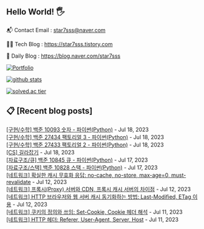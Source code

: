 ## Hello World! 🖐

📬 Contact Email : star7sss@naver.com

👨‍💻 Tech Blog : https://star7sss.tistory.com

🤪 Daily Blog : https://blog.naver.com/star7sss

[![Portfolio](https://img.shields.io/badge/Portfolio-%23000000.svg?style=for-the-badge&logo=firefox&logoColor=#FF7139)](https://fern-way-13f.notion.site/Jang-Thang-3b7b327981a2456c8ee5952eadb848b9)

[![github stats](https://github-readme-stats.vercel.app/api?username=jangThang&show_icons=true&hide_border=False)](https://star7sss.tistory.com)

[![solved.ac tier](http://mazassumnida.wtf/api/v2/generate_badge?boj=star7sss)](https://solved.ac/star7sss)

## 📋 [Recent blog posts]
[[구현/수학] 백준 10093 숫자 - 파이썬(Python)](https://star7sss.tistory.com/927) - Jul 18, 2023<br>
[[구현/수학] 백준 27434 팩토리얼 3 - 파이썬(Python)](https://star7sss.tistory.com/926) - Jul 18, 2023<br>
[[구현/수학] 백준 27433 팩토리얼 2 - 파이썬(Python)](https://star7sss.tistory.com/925) - Jul 18, 2023<br>
[[CS] 길라잡기](https://star7sss.tistory.com/pages/cs) - Jul 18, 2023<br>
[[자료구조/큐] 백준 10845 큐 - 파이썬(Python)](https://star7sss.tistory.com/923) - Jul 17, 2023<br>
[[자료구조/스택] 백준 10828 스택 - 파이썬(Python)](https://star7sss.tistory.com/922) - Jul 17, 2023<br>
[[네트워크] 확실한 캐시 무효화 응답: no-cache, no-store, max-age=0, must-revalidate](https://star7sss.tistory.com/921) - Jul 12, 2023<br>
[[네트워크] 프록시(Proxy) 서버와 CDN, 프록시 캐시 서버의 차이점](https://star7sss.tistory.com/920) - Jul 12, 2023<br>
[[네트워크] HTTP 브라우저와 웹 서버 캐시 동기화하는 방법: Last-Modified, ETag 이용](https://star7sss.tistory.com/919) - Jul 12, 2023<br>
[[네트워크] 쿠키의 정의와 쓰임: Set-Cookie, Cookie 헤더 해석](https://star7sss.tistory.com/918) - Jul 11, 2023<br>
[[네트워크] HTTP 헤더: Referer, User-Agent, Server, Host](https://star7sss.tistory.com/917) - Jul 11, 2023<br>
